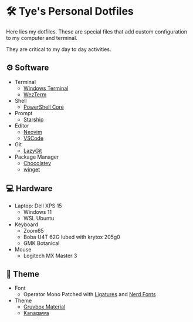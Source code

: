 # 🛠️ Tye's Personal Dotfiles
Here lies my dotfiles. These are special files that add custom configuration to my computer and terminal.

They are critical to my day to day activities.

## ⚙️ Software
- Terminal
  - [Windows Terminal](https://github.com/microsoft/terminal)
  - [WezTerm](https://github.com/wez/wezterm)
- Shell
  - [PowerShell Core](https://github.com/PowerShell/PowerShell)
- Prompt
  - [Starship](https://starship.rs/)
- Editor
  - [Neovim](https://neovim.io/)
  - [VSCode](https://code.visualstudio.com/)
- Git
  - [LazyGit](https://github.com/jesseduffield/lazygit)
- Package Manager
  - [Chocolatey](https://chocolatey.org/)
  - [winget](https://github.com/microsoft/winget-cli)

## 💻 Hardware
- Laptop: Dell XPS 15
  - Windows 11
  - WSL Ubuntu
- Keyboard
  - Zoom65
  - Boba U4T 62G lubed with krytox 205g0
  - GMK Botanical
- Mouse
  - Logitech MX Master 3

## 🎨 Theme
- Font
  - Operator Mono Patched with [Ligatures](https://github.com/kiliman/operator-mono-lig) and [Nerd Fonts](https://github.com/ryanoasis/nerd-fonts)
- Theme
  - [Gruvbox Material](https://github.com/sainnhe/gruvbox-material)
  - [Kanagawa](https://github.com/rebelot/kanagawa.nvim)
